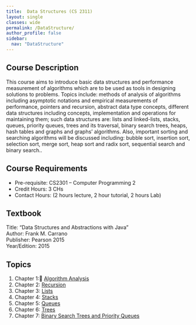 ```yaml
---
title:  Data Structures (CS 2311)
layout: single
classes: wide
permalink: /DataStructure/
author_profile: false
sidebar:
  nav: "DataStructure"
---
```


## Course Description
This course aims to introduce basic data structures and performance measurement of algorithms which are to be used as tools in designing solutions to problems. Topics include: methods of analysis of algorithms including asymptotic notations and empirical measurements of performance, pointers and recursion, abstract data type concepts, different data structures including concepts, implementation and operations for maintaining them; such data structures are: lists and linked-lists, stacks, queues, priority queues, trees and its traversal, binary search trees, heaps, hash tables and graphs and graphs’ algorithms. Also, important sorting and searching algorithms will be discussed including: bubble sort, insertion sort, selection sort, merge sort, heap sort and radix sort, sequential search and binary search..
## Course Requirements
* Pre-requisite: CS2301 – Computer Programming 2
* Credit Hours: 3 CHs
* Contact Hours: (2 hours lecture, 2 hour tutorial, 2 hours Lab)

## Textbook
Title: “Data Structures and Abstractions with Java”   
Author: Frank M. Carrano   
Publisher: Pearson 2015   
Year/Edition: 2015   

## Topics

1. Chapter 1: [ِAlgorithm Analysis](/DataStructure/chap1)
2. Chapter 2: [Recursion](/DataStructure/chap2)
3. Chapter 3: [Lists](/DataStructure/chap3)
4. Chapter 4: [Stacks](/DataStructure/chap4)
5. Chapter 5: [Queues](/DataStructure/chap5)
6. Chapter 6: [Trees](/DataStructure/chap6)
7. Chapter 7: [Binary Search Trees and Priority Queues](/DataStructure/chap7)

